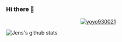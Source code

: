 ### Hi there 👋
<p align="center"> <a href="https://github.com/ryo-ma/github-profile-trophy"><img src="https://github-profile-trophy.vercel.app/?username=JensVanhulst&theme=onedark" alt="yoyo930021" /></a> </p>

<!--
**JensVanhulst/JensVanhulst** is a ✨ _special_ ✨ repository because its `README.md` (this file) appears on your GitHub profile.

Here are some ideas to get you started:

- 🔭 I’m currently working on ...
- 🌱 I’m currently learning ...
- 👯 I’m looking to collaborate on ...
- 🤔 I’m looking for help with ...
- 💬 Ask me about ...
- 📫 How to reach me: ...
- 😄 Pronouns: ...
- ⚡ Fun fact: ...
-->

![Jens's github stats](https://github-readme-stats.vercel.app/api?username=JensVanhulst)
